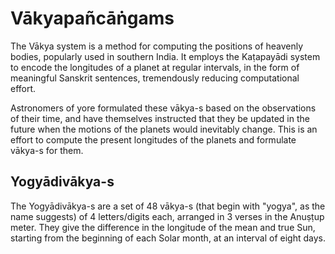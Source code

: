 # Vākyapañcāṅgams
The Vākya system is a method for computing the positions of heavenly bodies, popularly used in southern India. It employs the Kaṭapayādi system to encode the longitudes of a planet at regular intervals, in the form of meaningful Sanskrit sentences, tremendously reducing computational effort.

Astronomers of yore formulated these vākya-s based on the observations of their time, and have themselves instructed that they be updated in the future when the motions of the planets would inevitably change. This is an effort to compute the present longitudes of the planets and formulate vākya-s for them.

## Yogyādivākya-s
The Yogyādivākya-s are a set of 48 vākya-s (that begin with "yogya", as the name suggests) of 4 letters/digits each, arranged in 3 verses in the Anuṣṭup meter. They give the difference in the longitude of the mean and true Sun, starting from the beginning of each Solar month, at an interval of eight days.